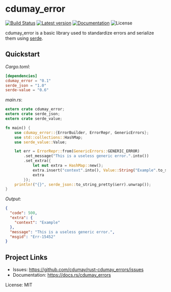 # cdumay_error

[![Build Status](https://travis-ci.org/cdumay/rust-cdumay_errors.svg?branch=master)](https://travis-ci.org/cdumay/rust-cdumay_errors)
[![Latest version](https://img.shields.io/crates/v/cdumay_errors.svg)](https://crates.io/crates/cdumay_errors)
[![Documentation](https://docs.rs/cdumay_errors/badge.svg)](https://docs.rs/cdumay_errors)
![License](https://img.shields.io/crates/l/cdumay_errors.svg)

cdumay_error is a basic library used to standardize errors and serialize them using [serde](https://docs.serde.rs/serde/).

## Quickstart

_Cargo.toml_:
```toml
[dependencies]
cdumay_error = "0.1"
serde_json = "1.0"
serde-value = "0.6"
```

_main.rs_:
```rust
extern crate cdumay_error;
extern crate serde_json;
extern crate serde_value;

fn main() {
    use cdumay_error::{ErrorBuilder, ErrorRepr, GenericErrors};
    use std::collections::HashMap;
    use serde_value::Value;

    let err = ErrorRepr::from(GenericErrors::GENERIC_ERROR)
        .set_message("This is a useless generic error.".into())
        .set_extra({
            let mut extra = HashMap::new();
            extra.insert("context".into(), Value::String("Example".to_string()));
            extra
        });
    println!("{}", serde_json::to_string_pretty(&err).unwrap());
}
```
_Output_:
```json
{
  "code": 500,
  "extra": {
    "context": "Example"
  },
  "message": "This is a useless generic error.",
  "msgid": "Err-15452"
}
```
## Project Links

- Issues: https://github.com/cdumay/rust-cdumay_errors/issues
- Documentation: https://docs.rs/cdumay_errors

License: MIT
